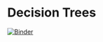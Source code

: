 # Decision Trees

[![Binder](https://mybinder.org/badge_logo.svg)](https://mybinder.org/v2/gh/TheRealJavioli/ml-physics-notebooks/HEAD?labpath=decision_trees%2Fdecision_trees.ipynb)